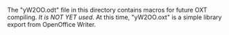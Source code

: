 The "yW2OO.odt" file in this directory contains macros for future OXT compiling. _It is NOT YET used_.
At this time, "yW2OO.oxt" is a simple library export from OpenOffice Writer.